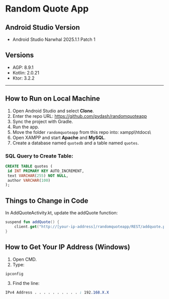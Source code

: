 # Random Quote App

## Android Studio Version
- Android Studio Narwhal 2025.1.1 Patch 1

## Versions
- AGP: 8.9.1
- Kotlin: 2.0.21
- Ktor: 3.2.2

---

## How to Run on Local Machine

1. Open Android Studio and select **Clone**.
2. Enter the repo URL: https://github.com/pydash/randomquoteapp
3. Sync the project with Gradle.
4. Run the app.
5. Move the folder `randomquoteapp` from this repo into: xampp\htdocs\
6. Open XAMPP and start **Apache** and **MySQL**.
7. Create a database named `quotedb` and a table named `quotes`.

### SQL Query to Create Table:
```sql
CREATE TABLE quotes (
 id INT PRIMARY KEY AUTO_INCREMENT,
 text VARCHAR(255) NOT NULL,
 author VARCHAR(100)
);
```

## Things to Change in Code
In AddQuoteActivity.kt, update the addQuote function:
```kotlin
suspend fun addQuote() {
    client.get("http://[your-ip-address]/randomquoteapp/REST/addquote.php")
}
```

## How to Get Your IP Address (Windows)

1. Open CMD.
2. Type:
```nginx
ipconfig
```
3. Find the line:
```css
IPv4 Address . . . . . . . . . . : 192.168.X.X
```
